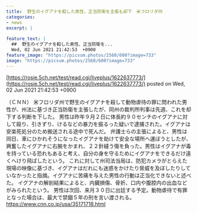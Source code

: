 ```yaml
---
title:  野生のイグアナを殺した男性、正当防衛を主張も却下　米フロリダ州  
categories:
- news
excerpt: |
  
feature_text: |
  ##  野生のイグアナを殺した男性、正当防衛を...
  Wed, 02 Jun 2021 21:42:53  +0900
feature_image: "https://picsum.photos/2560/600?image=733"
image: "https://picsum.photos/2560/600?image=733"
---
```


[https://rosie.5ch.net/test/read.cgi/liveplus/1622637773/](https://rosie.5ch.net/test/read.cgi/liveplus/1622637773/)
posted on Wed, 02 Jun 2021 21:42:53  +0900

<!--more-->

（ＣＮＮ） 米フロリダ州で野生のイグアナを殺して動物虐待の罪に問われた男性が、州法に基づき正当防衛を主張したが、同州の裁判所判事は先週、これを却下する判断を下した。 男性は昨年９月２日に体長約９０センチのイグアナに対して殴り、引きずり、けるなどの暴力を振るった疑いで逮捕された。イグアナは安楽死処分のため搬送される途中で死んだ。 弁護士らの主張によると、男性は同日、車にひかれそうになったイグアナを助けて安全な場所へ運ぼうとしたが、興奮したイグアナに右腕をかまれ、２２針縫う傷を負った。男性はイグアナが毒を持っている恐れもあると考え、自分の身を守るためにイグアナをできるだけ遠くへけり飛ばしたという。 これに対して州司法当局は、防犯カメラがとらえた現場の映像に基づき、イグアナはだれにも迷惑をかけたり脅威を及ぼしたりしていなかったと指摘。イグアナに苦痛を与えた男性の行動は正当化できないと述べた。 イグアナの解剖結果によると、内臓損傷、骨折、口内や腹腔内の出血などがみられたという。 男性は次回、来月３０日に出廷する予定。動物虐待で有罪となった場合は、最大で禁錮５年の刑を言い渡される。 https://www.cnn.co.jp/usa/35171718.html

